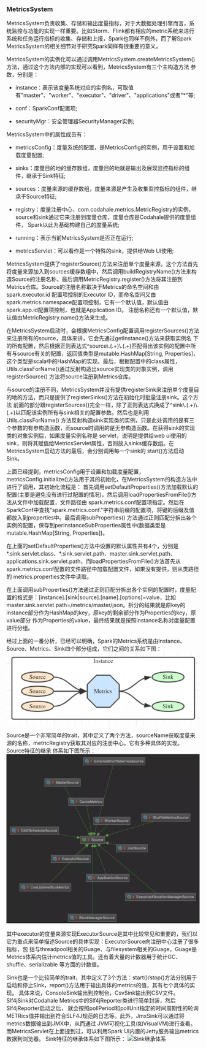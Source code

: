 ### MetricsSystem

MetricsSystem负责收集、存储和输出度量指标，对于大数据处理引擎而言，系统监控与功能的实现一样重要。比如Storm、Flink都有相应的metric系统来进行
系统和任务运行指标的收集、存储和上报，Spark也同样不例外，而了解Spark MetricsSystem的相关细节对于研究Spark同样有很重要的意义。

MetricsSystem的实例化可以通过调用MetricsSystem.createMetricsSystem()方法，通过这个方法内部的实现可以看到，MetricsSystem有三个主构造方法
参数，分别是：
  * instance：表示该度量系统对应的实例名，可取值有"master"、"worker"、"executor"、"driver"、"applications"或者"*"等;

  * conf：SparkConf配置项;

  * securityMgr：安全管理器SecurityManager实例;

MetricsSystem中的属性成员有：
  * metricsConfig：度量系统的配置，是MetricsConfig的实例，用于设置和加载度量配置;

  * sinks：度量目的地的缓存数组，度量目的地就是输出及展现监控指标的组件，继承于Sink特征;

  * sources：度量来源的缓存数组，度量来源是产生及收集监控指标的组件，继承于Source特征;

  * registry：度量注册中心，com.codahale.metrics.MetricRegistry的实例，source和sink通过它来注册到度量仓库，度量仓库是Codahale提供的度量组件，
  Spark以此为基础构建自己的度量系统;

  * running：表示当前MetricsSystem是否正在运行;

  * metricsServlet：可以看作是一个特殊的sink，提供给Web UI使用;

MetricsSystem提供了registerSource()方法来注册单个度量来源，这个方法首先将度量来源加入到sources缓存数组中，然后调用buildRegistryName()方法来构
造Source的注册名称，最后调用MetricRegistry.register()方法将其注册到Metrics仓库。Source的注册名称取决于Metrics的命名空间和由spark.executor.id
配置项控制的Executor ID，而命名空间又由spark.metrics.namespace配置项控制，它有一个默认值，默认值由spark.app.id配置项控制，也就是Application ID。
注册名称还有一个默认值，默认值由MetricRegistry.name()方法来生成。

在MetricsSystem启动时，会根据MetricsConfig配置调用registerSources()方法来注册所有的source，具体来讲，它会先通过getInstance()方法来获取实例名
下的所有配置，然后根据正则表达式^source\\.(.+)\\.(.+)匹配得出该实例的配置中所有与source有关的配置，返回值类型是mutable.HashMap[String, Properties]，
这个类型是scala中的HashMap的实现。最后，根据配置中的class属性，Utils.classForName()通过反射构造出source实现类的对象实例，调用registerSource()
方法将source注册到Metrics仓库。

与source的注册不同，MetricsSystem并没有提供registerSink来注册单个度量目的地的方法，而只是提供了registerSinks()方法在初始化时批量注册sink。这个方法
前面的部分跟registerSources()完全一样，除了正则表达式换成了^sink\\.(.+)\\.(.+)以匹配该实例所有与sink相关的配置参数。然后也是利用Utils.classForName()
方法反射构造sink实现类的实例，只是此处调用的是有三个参数的有参构造函数，而source时调用的是无参构造函数。在获得sink的实现类的对象实例后，如果度量实例名称是
servlet，说明是提供给web ui使用的sink，则将其赋值给MetricsServlet属性，否则放入sinks缓存数组。在MetricsSystem启动方法的最后，会分别调用每一个sink的
start()方法启动Sink。

上面已经提到，metricsConfig用于设置和加载度量配置，metricsConfig.initialize()方法用于其的初始化，在MetricsSystem的构造方法中进行了调用，其初始化流程是：
首先调用setDefaultProperties()方法加载默认的配置(主要是避免没有进行过配置的情况)，然后调用loadPropertiesFromFile()方法从文件中加载配置，文件路径由
spark.metrics.conf配置项指定。然后在SparkConf中查找"spark.metrics.conf."字符串前缀的配置项，将键的后缀及值都放入到properties中。最后调用subProperties()
方法通过正则匹配分拆出各个实例的配置，保存到perInstanceSubProperties属性中(数据类型是mutable.HashMap[String, Properties])。

在上面的setDefaultProperties()方法中设置的默认属性共有4个，分别是*.sink.servlet.class、*.sink.servlet.path、master.sink.servlet.path、
applications.sink.servlet.path，而loadPropertiesFromFile()方法首先从spark.metrics.conf配置的文件路径中加载配置文件，如果没有提供，则从类路径的
metrics.properties文件中读取。

在上面调用subProperties()方法通过正则匹配分拆出各个实例的配置时，度量配置的格式是：[instance].[sink|source].[name].[options]=value，比如
master.sink.servlet.path=/metrics/master/json。拆分的结果就是原key的instance部分作为HashMap的key，原key的剩余部分作为Properties的key，原value部分
作为Properties的value，最终结果就是按照instance名称对度量配置进行分组。

经过上面的一番分析，已经可以明确，Spark的Metrics系统是由Instance、Source、Metrics、Sink四个部分组成，它们之间的关系如下图：
![MetricsSystem主要组件](../image/metricssystem.png "MetricsSystem主要组件")

Source是一个非常简单的trait，其中定义了两个方法，sourceName获取度量来源的名称，metricRegistry获取其对应的注册中心。它有多种具体的实现。Source特征的继承
体系如下图所示：
![Source继承体系](../image/source.png "Source继承体系")

其中executor的度量来源实现ExecutorSource是其中比较常见和重要的，我们以它为重点来简单描述Source的具体实现：ExecutorSource向注册中心注册了很多指标，包
括与threadpool相关的Guage、与filesystem相关的Guage，Guage是Metrics体系内估计metrics值的工具。还有着大量的计数器用于统计GC、shuffle、serializable
等方面的计数值。

Sink也是一个比较简单的trait，其中定义了3个方法：start()/stop()方法分别用于启动和停止Sink，report()方法用于输出具体的metrics的值，其有七个具体的实现。
具体来说，ConsoleSink输出到控制台，CsvSink输出到CSV文件。Slf4jSink对Codahale Metrics中的Slf4jReporter类进行简单封装，然后Slf4jReporter启动之后，
就会按照pollPeriod和pollUnit指定的时间周期性的轮询METRics值并输出到符合SLF4J规范的日志等。此外，JmxSink可以通过将metrics数据输出到JMX中，从而通过
JVM可视化工具(如VisualVM)进行查看。而MetricsServlet在上面提到过，可以利用Spark UI内置的Jetty服务输出metrics数据到浏览器。
Sink特征的继承体系如下图所示：
![Sink继承体系](../assets/img/spark/source.png "Sink继承体系")